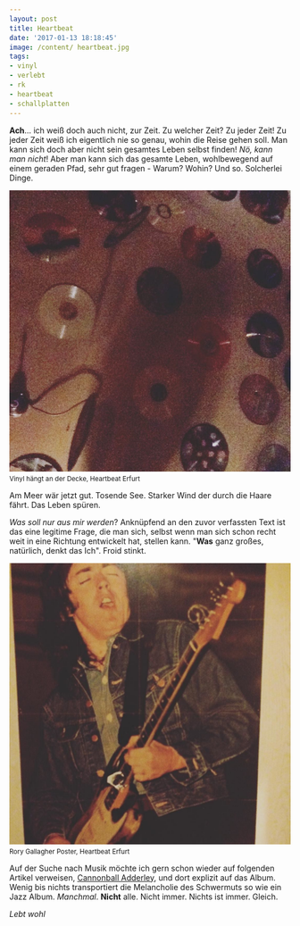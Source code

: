 ```yaml
---
layout: post
title: Heartbeat
date: '2017-01-13 18:18:45'
image: /content/ heartbeat.jpg
tags:
- vinyl
- verlebt
- rk
- heartbeat
- schallplatten
---
```


**Ach**… ich weiß doch auch nicht, zur Zeit. Zu welcher Zeit? Zu jeder Zeit! Zu jeder Zeit weiß ich eigentlich nie so genau, wohin die Reise gehen soll. Man kann sich doch aber nicht sein gesamtes Leben selbst finden! *Nö, kann man nicht*! Aber man kann sich das gesamte Leben, wohlbewegend auf einem geraden Pfad, sehr gut fragen - Warum? Wohin? Und so. Solcherlei Dinge.

![Heartbeat Erfurt](/content/images/2017/01/15803760_196048167529737_8772767686183616512_n.jpg)
<small>Vinyl hängt an der Decke, Heartbeat Erfurt</small>

Am Meer wär jetzt gut. Tosende See. Starker Wind der durch die Haare fährt. Das Leben spüren.

*Was soll nur aus mir werden*? Anknüpfend an den zuvor verfassten Text ist das eine legitime Frage, die man sich, selbst wenn man sich schon recht weit in eine Richtung entwickelt hat, stellen kann. "**Was** ganz großes, natürlich, denkt das Ich". Froid stinkt.

![Rory Gallagher Poster, Heartbeat Erfurt](/content/images/2017/01/15875791_385975701748243_2949926904901140480_n.jpg)
<small>Rory Gallagher Poster, Heartbeat Erfurt</small>

Auf der Suche nach Musik möchte ich gern schon wieder auf folgenden Artikel verweisen, [Cannonball Adderley](/2016/12/06/something-else/), und dort explizit auf das Album. Wenig bis nichts transportiert die Melancholie des Schwermuts so wie ein Jazz Album. *Manchmal*. **Nicht** alle. Nicht immer. Nichts ist immer. Gleich.

*Lebt wohl*